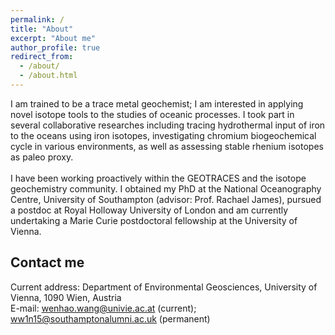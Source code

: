 ```yaml
---
permalink: /
title: "About"
excerpt: "About me"
author_profile: true
redirect_from: 
  - /about/
  - /about.html
---
```


I am trained to be a trace metal geochemist; I am interested in applying novel isotope tools to the studies of oceanic processes. I took part in several collaborative researches including tracing hydrothermal input of iron to the oceans using iron isotopes, investigating chromium biogeochemical cycle in various environments, as well as assessing stable rhenium isotopes as paleo proxy. 
<br>
<br>I have been working proactively within the GEOTRACES and the isotope geochemistry community. I obtained my PhD at the National Oceanography Centre, University of Southampton (advisor: Prof. Rachael James), pursued a postdoc at Royal Holloway University of London and am currently undertaking a Marie Curie postdoctoral fellowship at the University of Vienna.


Contact me
------
Current address: Department of Environmental Geosciences, University of Vienna, 1090 Wien, Austria
<br>E-mail: [wenhao.wang@univie.ac.at](mailto:wenhao.wang@univie.ac.at) (current); [ww1n15@southamptonalumni.ac.uk](mailto:ww1n15@southamptonalumni.ac.uk) (permanent) 
